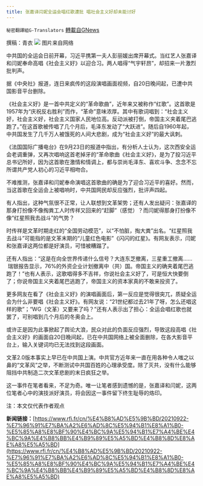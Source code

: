 ```yaml
---
title: 张嘉译闫妮全运会唱红歌遭批 唱社会主义好却未能讨好
---
```

`秘密翻譯組G-Translators` [轉載自GNews](https://gnews.org/zh-hans/1549293/)

撰稿：青衣
![](https://assets.gnews.org/wp-content/uploads/2021/09/图片1-72.png)
图片来自网络

中共国的全运会日前开幕，习近平携第一夫人彭丽媛出席开幕式。当红艺人张嘉译和闫妮奉命高唱《社会主义好》以迎合习。两人唱得“气宇轩昂”，却招来一片激烈批判声。

据《中央社》报道，连日来疯传的这段演唱画面视频，自20日晚间起，已遭中共国影音平台删除。

《社会主义好》是一首中共定义的“革命歌曲”，近年来又被称作“红歌”。这首歌是1957年为“庆祝反右胜利”而作，“革命”意味浓厚。其中有歌词唱到：“社会主义好，社会主义好，社会主义国家人民地位高。反动派被打倒，帝国主义夹着尾巴逃跑了。”在这首歌被传唱了几个月后，毛泽东发动了“大跃进”。随后自1960年起，中共国发生了几千万人被饿死的人间大悲剧，成为“社会主义好”的最大讽刺。

《法国国际广播电台》在9月23日的报道中指出，有分析人士认为，这次西安全运会老调重弹，又再次唱响这首老掉牙的“革命歌曲《社会主义好》，是为了投习近平总书记所好，因为这首歌在激情和情调上，都与崇尚毛泽东、喜欢斗争、念念不忘所谓共产党人初心的习近平相吻合。

不难推测，张嘉译和闫妮奉命演唱这首歌曲的确是为了迎合习近平的喜好。然而，当这首歌在全运会上被唱响时，中共国网民却反应强烈，批评声四起。

有人指出，这种气氛很不正常，让人联想到文革架势；还有人发出疑问：张嘉译的那身打扮像不像掏粪工人时传祥又回来的“赶脚”（感觉）？而闫妮得那身打扮像不像“红星照我去战斗”的气势？

时传祥是文革时期走红的“全国劳动模范”，以“不怕脏，掏大粪”出名。“红星照我去战斗”可能指的是文革末期的“儿童红色电影”《闪闪的红星》。有网友表示，闫妮和张嘉译这两位都是好演员，可惜被糟蹋了。

还有人指出：“这是在向全世界传递什么信号？大连东芝撤离，三星重工撤离……  瑞银报告显示，76%的外资企业计划撤离中（共）国。帝国主义的确夹着尾巴逃跑了！”也有人表示，这歌唱得多不吉祥，你说社会主义好了，可是恒大快要倒了；你说帝国主义夹着尾巴逃跑了，帝国主义的资本家真的不敢来投资了。

更多网友在看了《社会主义好》的演唱画面后，第一反应是觉得很突兀，质疑全运会为什么非要唱《社会主义好》。有网友说：“21世纪都过去21年了呀，怎么还唱这样的歌”；“WG（文革）又要来了吗？”还有人表示出了担心：全运会唱红歌也就罢了，可别唱到几个月后的冬奥会上。

或许正是因为此事掀起了舆论大浪，民众对此的负面反应强烈，导致这段高唱《社会主义好》的画面自20日晚间起，已在中共国网络上被全面删除，在各大影音平台上，输入关键词均已无法找到这段画面。

文革2.0版本事实上早已在中共国上演。中共官方近年来一直在用各种令人嗤之以鼻的“文革风”之举，不断测试中共国百姓的心理承受度。除了灭共，没有什么能够阻挡中共制造二次文革悲剧的末日疯狂之举。

这一事件在笔者看来，不足为奇。唯一让笔者感到遗憾的是，张嘉译和闫妮，这两位笔者心中的演技派好演员，将会因这一事件留下终生耻辱的烙印。

注：本文仅代表作者观点

**新闻链接：**[https://www.rfi.fr/cn/%E4%B8%AD%E5%9B%BD/20210922-%E7%96%91%E7%BA%A2%E6%AD%8C%E5%94%B1%E8%A1%B0-%E5%85%A8%E8%BF%90%E4%BC%9A%E5%94%B1%E7%A4%BE%E4%BC%9A%E4%B8%BB%E4%B9%89%E5%A5%BD%E4%B8%8D%E8%AE%A8%E5%A5%BD](https://www.rfi.fr/cn/%E4%B8%AD%E5%9B%BD/20210922-%E7%96%91%E7%BA%A2%E6%AD%8C%E5%94%B1%E8%A1%B0-%E5%85%A8%E8%BF%90%E4%BC%9A%E5%94%B1%E7%A4%BE%E4%BC%9A%E4%B8%BB%E4%B9%89%E5%A5%BD%E4%B8%8D%E8%AE%A8%E5%A5%BD)
